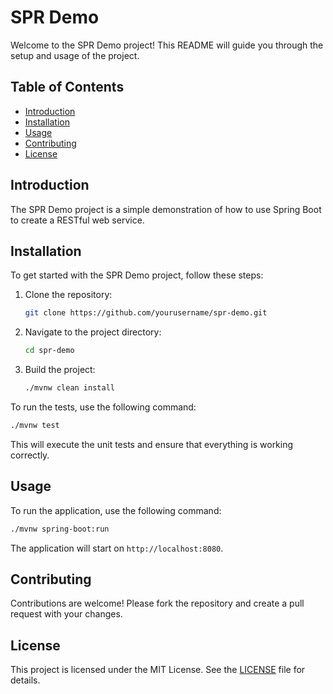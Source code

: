 # SPR Demo

Welcome to the SPR Demo project! This README will guide you through the setup and usage of the project.

## Table of Contents
- [Introduction](#introduction)
- [Installation](#installation)
- [Usage](#usage)
- [Contributing](#contributing)
- [License](#license)

## Introduction
The SPR Demo project is a simple demonstration of how to use Spring Boot to create a RESTful web service.

## Installation
To get started with the SPR Demo project, follow these steps:

1. Clone the repository:
    ```bash
    git clone https://github.com/yourusername/spr-demo.git
    ```
2. Navigate to the project directory:
    ```bash
    cd spr-demo
    ```
3. Build the project:
    ```bash
    ./mvnw clean install
    ```
To run the tests, use the following command:
```bash
./mvnw test
```
This will execute the unit tests and ensure that everything is working correctly.


## Usage
To run the application, use the following command:
```bash
./mvnw spring-boot:run
```
The application will start on `http://localhost:8080`.

## Contributing
Contributions are welcome! Please fork the repository and create a pull request with your changes.

## License
This project is licensed under the MIT License. See the [LICENSE](LICENSE) file for details.